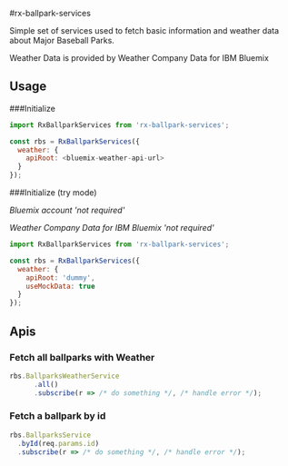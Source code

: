 #rx-ballpark-services

Simple set of services used to fetch basic information and weather data about Major Baseball Parks.

Weather Data is provided by Weather Company Data for IBM Bluemix

## Usage

###Initialize

```javascript
import RxBallparkServices from 'rx-ballpark-services';

const rbs = RxBallparkServices({
  weather: {
    apiRoot: <bluemix-weather-api-url>
  }
});
```

###Initialize (try mode)

*Bluemix account 'not required'*

*Weather Company Data for IBM Bluemix 'not required'*


```javascript
import RxBallparkServices from 'rx-ballpark-services';

const rbs = RxBallparkServices({
  weather: {
    apiRoot: 'dummy',
    useMockData: true
  }
});
```

## Apis

### Fetch all ballparks with Weather

```javascript
rbs.BallparksWeatherService
      .all()
      .subscribe(r => /* do something */, /* handle error */);
```

### Fetch a ballpark by id

```javascript
rbs.BallparksService
  .byId(req.params.id)
  .subscribe(r => /* do something */, /* handle error */);
```
